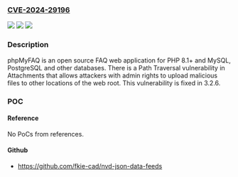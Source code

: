 ### [CVE-2024-29196](https://cve.mitre.org/cgi-bin/cvename.cgi?name=CVE-2024-29196)
![](https://img.shields.io/static/v1?label=Product&message=phpMyFAQ&color=blue)
![](https://img.shields.io/static/v1?label=Version&message=%3D%20%3D%203.2.5%20&color=brighgreen)
![](https://img.shields.io/static/v1?label=Vulnerability&message=CWE-22%3A%20Improper%20Limitation%20of%20a%20Pathname%20to%20a%20Restricted%20Directory%20('Path%20Traversal')&color=brighgreen)

### Description

phpMyFAQ is an open source FAQ web application for PHP 8.1+ and MySQL, PostgreSQL and other databases. There is a Path Traversal vulnerability in Attachments that allows attackers with admin rights to upload malicious files to other locations of the web root. This vulnerability is fixed in 3.2.6.

### POC

#### Reference
No PoCs from references.

#### Github
- https://github.com/fkie-cad/nvd-json-data-feeds

